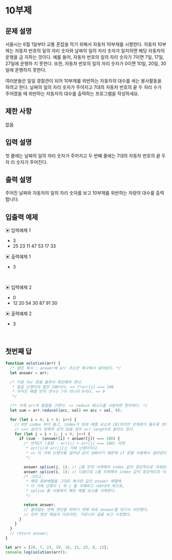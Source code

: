 # 10부제

## 문제 설명

서울시는 6월 1일부터 교통 혼잡을 막기 위해서 자동차 10부제를 시행한다. 자동차 10부제는 자동차 번호의 일의 자리 숫자와 날짜의 일의 자리 숫자가 일치하면 해당 자동차의 운행을 금 지하는 것이다. 예를 들어, 자동차 번호의 일의 자리 숫자가 7이면 7일, 17일, 27일에 운행하 지 못한다. 또한, 자동차 번호의 일의 자리 숫자가 0이면 10일, 20일, 30일에 운행하지 못한다.

여러분들은 일일 경찰관이 되어 10부제를 위반하는 자동차의 대수를 세는 봉사활동을 하려고 한다. 날짜의 일의 자리 숫자가 주어지고 7대의 자동차 번호의 끝 두 자리 수가 주어졌을 때 위반하는 자동차의 대수를 출력하는 프로그램을 작성하세요.

## 제한 사항

없음

## 입력 설명

첫 줄에는 날짜의 일의 자리 숫자가 주어지고 두 번째 줄에는 7대의 자동차 번호의 끝 두 자 리 숫자가 주어진다.

## 출력 설명

주어진 날짜와 자동차의 일의 자리 숫자를 보고 10부제를 위반하는 차량의 대수를 출력합니다.

## 입출력 예제

▣ 입력예제 1

- 3
- 25 23 11 47 53 17 33

▣ 출력예제 1

- 3

</br>

▣ 입력예제 2

- 0
- 12 20 54 30 87 91 30

▣ 출력예제 2

- 3

</br>

## 첫번째 답

```js
function solution(arr) {
  /* 얕은 복사 : answer에 arr 주소만 복사해서 넣어놨다. */
  let answer = arr;

  /* 이중 for 문을 돌면서 확인해야 한다.
   * 일곱 난쟁이의 합은 100이다. => 7*arr[i] === 100
   * 주어진 배열 안의 갯수는 7이 아니라 9이다. => 9
   */

  /** 이제 arr의 총합을 구한다. => reduce 메소드를 사용하면 편리하다. */
  let sum = arr.reduce((acc, val) => acc + val, 0);

  for (let i = 0; i < 8; i++) {
    // 0번 index 부터 돌고, index가 원본 배열 요소의 [8]까지만 반복문이 돌도록 한다.
    // ==> 길이가 정해져 있지 않을 경우 arr.length로 돌아도 된다.
    for (let j = i + 1; j < 9; j++) {
      if (sum - (answer[i] + answer[j]) === 100) {
        /* 만약if (총합 - arr[i] + arr[j] === 100) 이면
         * arr[i]와 arr[j]는 가짜 난쟁이이다.
         * => 이 가짜 난쟁이를 걸러낸 값이 100이기 때문에 if 문을 사용해서 걸러낸다.
         */

        answer.splice(j, 1); // j를 먼저 삭제해야 index 값이 정상적으로 삭제된다.
        answer.splice(i, 1); // 다음으로 i를 삭제해야 index 값이 정상적으로 삭제된다.
        /* 그리고,
         * 해당 원본배열을 그대로 복사한 값인 answer 배열에
         * 이 가짜 난쟁이 i 와 j 를 삭제하고 내보내야 하므로,
         * splice 를 사용해서 해당 배열 요소를 삭제한다.
         */

        return answer;
        // 쓸데없는 반복 연산을 피하기 위해 바로 answer를 여기서 리턴했다.
        // 강의 영상 해설과 다르지만, 커뮤니티 글을 보고 수정했다.
      }
    }
  }
  // return answer;
}

let arr = [20, 7, 23, 19, 10, 15, 25, 8, 13];
console.log(solution(arr));
```

</br>
